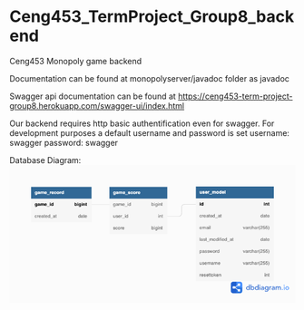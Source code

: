 # Ceng453_TermProject_Group8_backend
Ceng453 Monopoly game backend

Documentation can be found at monopolyserver/javadoc folder as javadoc

Swagger api documentation can be found at
https://ceng453-term-project-group8.herokuapp.com/swagger-ui/index.html

Our backend requires http basic authentification even for swagger. For development purposes a default username and password is set
username: swagger
password: swagger

Database Diagram:
![Database Diagram](./diagrams/database_schema.png)
